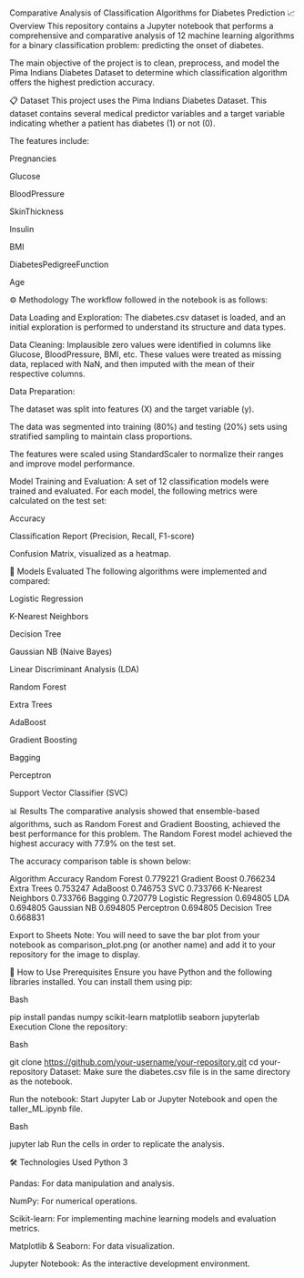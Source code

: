 Comparative Analysis of Classification Algorithms for Diabetes Prediction
📈 Overview
This repository contains a Jupyter notebook that performs a comprehensive and comparative analysis of 12 machine learning algorithms for a binary classification problem: predicting the onset of diabetes.

The main objective of the project is to clean, preprocess, and model the Pima Indians Diabetes Dataset to determine which classification algorithm offers the highest prediction accuracy.

📋 Dataset
This project uses the Pima Indians Diabetes Dataset. This dataset contains several medical predictor variables and a target variable indicating whether a patient has diabetes (1) or not (0).

The features include:

Pregnancies

Glucose

BloodPressure

SkinThickness

Insulin

BMI

DiabetesPedigreeFunction

Age

⚙️ Methodology
The workflow followed in the notebook is as follows:

Data Loading and Exploration: The diabetes.csv dataset is loaded, and an initial exploration is performed to understand its structure and data types.

Data Cleaning: Implausible zero values were identified in columns like Glucose, BloodPressure, BMI, etc. These values were treated as missing data, replaced with NaN, and then imputed with the mean of their respective columns.

Data Preparation:

The dataset was split into features (X) and the target variable (y).

The data was segmented into training (80%) and testing (20%) sets using stratified sampling to maintain class proportions.

The features were scaled using StandardScaler to normalize their ranges and improve model performance.

Model Training and Evaluation: A set of 12 classification models were trained and evaluated. For each model, the following metrics were calculated on the test set:

Accuracy

Classification Report (Precision, Recall, F1-score)

Confusion Matrix, visualized as a heatmap.

🤖 Models Evaluated
The following algorithms were implemented and compared:

Logistic Regression

K-Nearest Neighbors

Decision Tree

Gaussian NB (Naive Bayes)

Linear Discriminant Analysis (LDA)

Random Forest

Extra Trees

AdaBoost

Gradient Boosting

Bagging

Perceptron

Support Vector Classifier (SVC)

📊 Results
The comparative analysis showed that ensemble-based algorithms, such as Random Forest and Gradient Boosting, achieved the best performance for this problem. The Random Forest model achieved the highest accuracy with 77.9% on the test set.

The accuracy comparison table is shown below:

Algorithm	Accuracy
Random Forest	0.779221
Gradient Boost	0.766234
Extra Trees	0.753247
AdaBoost	0.746753
SVC	0.733766
K-Nearest Neighbors	0.733766
Bagging	0.720779
Logistic Regression	0.694805
LDA	0.694805
Gaussian NB	0.694805
Perceptron	0.694805
Decision Tree	0.668831

Export to Sheets
Note: You will need to save the bar plot from your notebook as comparison_plot.png (or another name) and add it to your repository for the image to display.

🚀 How to Use
Prerequisites
Ensure you have Python and the following libraries installed. You can install them using pip:

Bash

pip install pandas numpy scikit-learn matplotlib seaborn jupyterlab
Execution
Clone the repository:

Bash

git clone https://github.com/your-username/your-repository.git
cd your-repository
Dataset: Make sure the diabetes.csv file is in the same directory as the notebook.

Run the notebook:
Start Jupyter Lab or Jupyter Notebook and open the taller_ML.ipynb file.

Bash

jupyter lab
Run the cells in order to replicate the analysis.

🛠️ Technologies Used
Python 3

Pandas: For data manipulation and analysis.

NumPy: For numerical operations.

Scikit-learn: For implementing machine learning models and evaluation metrics.

Matplotlib & Seaborn: For data visualization.

Jupyter Notebook: As the interactive development environment.
